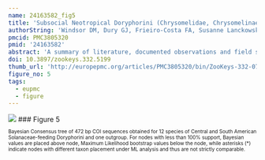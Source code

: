 ```yaml
---
name: 24163582_fig5
title: 'Subsocial Neotropical Doryphorini (Chrysomelidae, Chrysomelinae): new observations on behavior, host plants and systematics.'
authorString: 'Windsor DM, Dury GJ, Frieiro-Costa FA, Susanne Lanckowsky, Pasteels JM.'
pmcid: PMC3805320
pmid: '24163582'
abstract: 'A summary of literature, documented observations and field studies finds evidence that mothers actively defend offspring in at least eight species and three genera of Neotropical Chrysomelinae associated with two host plant families. Reports on three Doryphora species reveal that all are oviparous and feed on vines in the Apocyanaceae. Mothers in the two subsocial species defend eggs and larvae by straddling, blocking access at the petiole and greeting potential predators with leaf-shaking and jerky advances. A less aggressive form of maternal care is found in two Platyphora and four Proseicela species associated with Solanaceae, shrubs and small trees. For these and other morphologically similar taxa associated with Solanaceae, genetic distances support morphology-based taxonomy at the species level, reveal one new species, but raise questions regarding boundaries separating genera. We urge continued study of these magnificent insects, their enemies and their defenses, both behavioral and chemical, especially in forests along the eastern versant of the Central and South American cordillera. '
doi: 10.3897/zookeys.332.5199
thumb_url: 'http://europepmc.org/articles/PMC3805320/bin/ZooKeys-332-071-g005.gif'
figure_no: 5
tags:
  - eupmc
  - figure
---
```

<img src='http://europepmc.org/articles/PMC3805320/bin/ZooKeys-332-071-g005.jpg' style='max-height: 300px'>
### Figure 5
<p style='font-size: 10px;'>Bayesian Consensus tree of 472 bp COI sequences obtained for 12 species of Central and South American <named-content content-type="taxon-name">Solanaceae</named-content>-feeding <named-content content-type="taxon-name">Doryphorini</named-content> and one outgroup. For nodes with less than 100% support, Bayesian values are placed above node, Maximum Likelihood bootstrap values below the node, while asterisks (*) indicate nodes with different taxon placement under ML analysis and thus are not strictly comparable.</p>